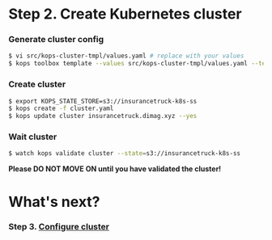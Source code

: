 # Step 2. Create Kubernetes cluster

### Generate cluster config
```sh
$ vi src/kops-cluster-tmpl/values.yaml # replace with your values
$ kops toolbox template --values src/kops-cluster-tmpl/values.yaml --template src/kops-cluster-tmpl/template.yaml --output cluster.yaml
```

### Create cluster
```sh
$ export KOPS_STATE_STORE=s3://insurancetruck-k8s-ss
$ kops create -f cluster.yaml
$ kops update cluster insurancetruck.dimag.xyz --yes
```

### Wait cluster
```sh
$ watch kops validate cluster --state=s3://insurancetruck-k8s-ss
```

**Please DO NOT MOVE ON until you have validated the cluster!**

# What's next?

### Step 3. [Configure cluster](http://54.152.51.78:10080/ironjab/it-k8s/src/master/docs/step3.md)
